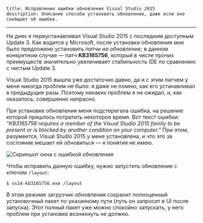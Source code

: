     title: Исправление ошибки обновления Visual Studio 2015
    description: Описание способа установить обновление, даже если оно сообщает об ошибке.
---

На днях я переустанавливал Visual Studio 2015 с последним доступным Update 3.
Как водится у Microsoft, после установки обновления мне было предложено
установить _патчи на обновление_; в данном конкретном случае — патч
**KB3165756**, который в числе прочих преимуществ значительно увеличивает
стабильность IDE по сравнению с чистым Update 3.

Visual Studio 2015 вышла уже достаточно давно, да и с этим патчем у меня
никогда проблем не было: я даже не помню, как его устанавливал в предыдущие
разы. Поэтому никаких проблем я не ожидал, и, как оказалось, совершенно
напрасно.

При установке обновления меня подстерегала ошибка, на решение которой пришлось
потратить некоторое время. Вот текст ошибки: _"KB3165756 requires a member of
the Visual Studio 2015 family to be present or is blocked by another condition
on your computer."_ При этом, разумеется, Visual Studio 2015 у меня установлена,
и что это за состояние мешает ей обновиться — я понятия не имею.

![Скриншот окна с ошибкой обновления][error-screenshot]

Чтобы исправить данную ошибку, нужно запустить обновление с ключом `/layout`:

```console
$ vs14-kb3165756.exe /layout
```

В этом режиме загрузчик обновления сохранит полноценный установочный пакет по
указанному пути (путь он запросит в UI после запуска). Этот полный пакет уже
можно спокойно запускать, у него проблем при установке возникнуть не должно.

[error-screenshot]: ../images/2017-04-28-error-screenshot.png

